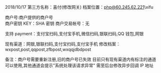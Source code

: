 2018/10/17
第三方名称：喜付(修改网关)
档案位置：php@60.245.62.221\xifu

商户号:商户提供的商户号  
商户密钥 KEY：SHA 密钥
商户交易帐号：无

支持 payment：支付宝扫码,支付宝手机,微信扫码,银联扫码,QQ 钱包,网银

现有渠道：网银,银联扫码,支付宝扫码,支付宝手机
修改档案：wxpost,post,qqpost,zfbpost,wxqqjdbdpost

备注：商户号需要重新注册,旧的商户号已失效
目前只有现有渠道内有标注的通道可以使用,其他通道会提示"系统处理该请求异常"
需至后台修改异步回调 IP 地址
